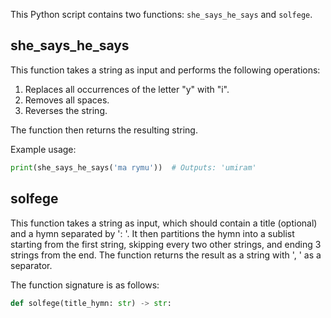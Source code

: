 This Python script contains two functions: `she_says_he_says` and `solfege`.

## she_says_he_says

This function takes a string as input and performs the following operations:

1. Replaces all occurrences of the letter "y" with "i".
2. Removes all spaces.
3. Reverses the string.

The function then returns the resulting string.

Example usage:

```python
print(she_says_he_says('ma rymu'))  # Outputs: 'umiram'
```

## solfege

This function takes a string as input, which should contain a title (optional) and a hymn separated by ': '. It then partitions the hymn into a sublist starting from the first string, skipping every two other strings, and ending 3 strings from the end. The function returns the result as a string with ', ' as a separator.

The function signature is as follows:

```python
def solfege(title_hymn: str) -> str:
```
